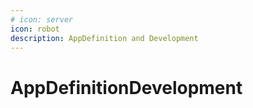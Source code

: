 ```yaml
---
# icon: server
icon: robot
description: AppDefinition and Development
---
```


# AppDefinitionDevelopment

